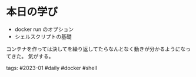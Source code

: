 # 本日の学び
- docker run のオプション
- シェルスクリプトの基礎

コンテナを作っては決してを繰り返してたらなんとなく動きが分かるようになってきた。
気がする。

 tags: #2023-01 #daily #docker #shell